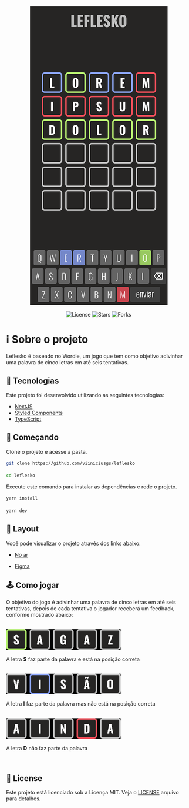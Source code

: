 <p align="center">
  <img alt="SpaceY" src=".github/Leflesko.png">
</p>

<p align="center">
  <img src="https://img.shields.io/github/license/viiniciusgs/leflesko?color=blue" alt="License">

  <img src="https://img.shields.io/github/stars/viiniciusgs/leflesko?color=blue" alt="Stars">

  <img src="https://img.shields.io/github/forks/viiniciusgs/leflesko?color=blue" alt="Forks">
</p>

# ℹ️ Sobre o projeto

Leflesko é baseado no Wordle, um jogo que tem como objetivo adivinhar uma palavra de cinco letras em até seis tentativas.

## 🧪 Tecnologias

Este projeto foi desenvolvido utilizando as seguintes tecnologias:

- [NextJS](https://nextjs.org/)
- [Styled Components](https://styled-components.com/)
- [TypeScript](https://www.typescriptlang.org/pt/)

## 🚀 Começando

Clone o projeto e acesse a pasta.

```bash
git clone https://github.com/viiniciusgs/leflesko

cd leflesko
```

Execute este comando para instalar as dependências e rode o projeto.

```bash
yarn install

yarn dev
```

## 🔖 Layout

Você pode visualizar o projeto através dos links abaixo:

- [No ar](https://leflesko.vercel.app/)

- [Figma](https://www.figma.com/file/3YUR1QGzMmowMahmDmAfrc/Leflesko?node-id=2%3A2)

## 🕹️ Como jogar

O objetivo do jogo é adivinhar uma palavra de cinco letras em até seis tentativas, depois de cada tentativa o jogador receberá um feedback, conforme mostrado abaixo:

</br>

<img src=".github/Example1.png" alt="Example 1">

A letra **S** faz parte da palavra e está na posição correta

</br>

<img src=".github/Example2.png" alt="Example 2">

A letra **I** faz parte da palavra mas não está na posição correta

</br>

<img src=".github/Example3.png" alt="Example 3">

A letra **D** não faz parte da palavra

</br>

## 📝 License

Este projeto está licenciado sob a Licença MIT. Veja o [LICENSE](LICENSE) arquivo para detalhes.
